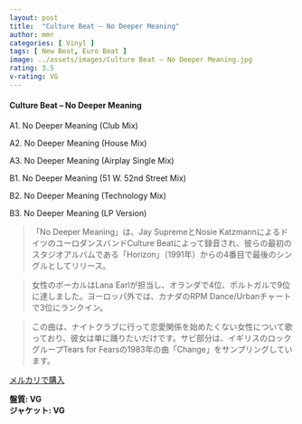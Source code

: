 ```yaml
---
layout: post
title:  "Culture Beat – No Deeper Meaning"
author: mmr
categories: [ Vinyl ]
tags: [ New Beat, Euro Beat ]
image: ../assets/images/Culture Beat – No Deeper Meaning.jpg
rating: 3.5
v-rating: VG
---
```


#### Culture Beat – No Deeper Meaning

A1. No Deeper Meaning (Club Mix)

A2. No Deeper Meaning (House Mix)

A3. No Deeper Meaning (Airplay Single Mix)

B1. No Deeper Meaning (51 W. 52nd Street Mix)

B2. No Deeper Meaning (Technology Mix)

B3. No Deeper Meaning (LP Version)

> 「No Deeper Meaning」は、Jay SupremeとNosie KatzmannによるドイツのユーロダンスバンドCulture Beatによって録音され、彼らの最初のスタジオアルバムである「Horizon」（1991年）からの4番目で最後のシングルとしてリリース。

> 女性のボーカルはLana Earlが担当し、オランダで4位、ポルトガルで9位に達しました。ヨーロッパ外では、カナダのRPM Dance/Urbanチャートで3位にランクイン。

> この曲は、ナイトクラブに行って恋愛関係を始めたくない女性について歌っており、彼女は単に踊りたいだけです。サビ部分は、イギリスのロックグループTears for Fearsの1983年の曲「Change」をサンプリングしています。


[メルカリで購入](https://jp.mercari.com/item/m46485719790)

<div class="mt-4 mb-4 d-flex align-items-center">
<strong class="mr-1">盤質: VG</strong>
</div>
<div class="mt-4 mb-4 d-flex align-items-center">
<strong class="mr-1">ジャケット: VG</strong>
</div>
